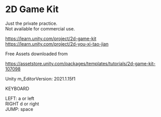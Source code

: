 # 2D Game Kit
  
Just the private practice.  
Not available for commercial use.  
  
https://learn.unity.com/project/2d-game-kit  
https://learn.unity.com/project/2d-you-xi-tao-jian  
  
Free Assets downloaded from  
  
https://assetstore.unity.com/packages/templates/tutorials/2d-game-kit-107098  
  
Unity m_EditorVersion:  2021.1.15f1  
  
KEYBOARD  
  
LEFT: a or left  
RIGHT d or right  
JUMP: space  
  
  